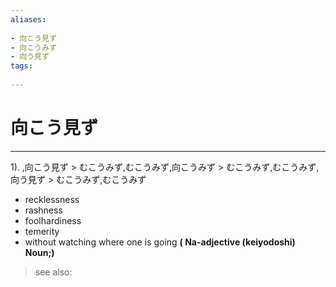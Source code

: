 ```yaml
---
aliases:
    
- 向こう見ず
- 向こうみず
- 向う見ず
tags:
    
---
```


# 向こう見ず
---
1).
,向こう見ず > むこうみず,むこうみず,向こうみず > むこうみず,むこうみず,向う見ず > むこうみず,むこうみず

- recklessness
- rashness
- foolhardiness
- temerity
- without watching where one is going
**( Na-adjective (keiyodoshi) Noun;)**
> see also: 
            